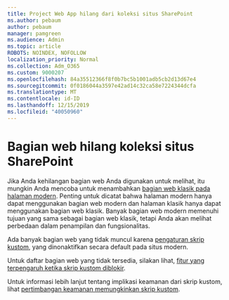 ```yaml
---
title: Project Web App hilang dari koleksi situs SharePoint
ms.author: pebaum
author: pebaum
manager: pamgreen
ms.audience: Admin
ms.topic: article
ROBOTS: NOINDEX, NOFOLLOW
localization_priority: Normal
ms.collection: Adm_O365
ms.custom: 9000207
ms.openlocfilehash: 84a35512366f8f0b7bc5b1001adb5cb2d13d67e4
ms.sourcegitcommit: 0f0186044a3597e42ad14c32ca58e7224344dcfa
ms.translationtype: MT
ms.contentlocale: id-ID
ms.lasthandoff: 12/15/2019
ms.locfileid: "40050960"
---
```

# <a name="missing-web-part-in-sharepoint-site-collection"></a>Bagian web hilang koleksi situs SharePoint

Jika Anda kehilangan bagian web Anda digunakan untuk melihat, itu mungkin Anda mencoba untuk menambahkan [bagian web klasik pada halaman modern](https://support.office.com/article/classic-and-modern-web-part-experiences-3fdae6c3-8fc1-49ab-8708-8c104b882e64). Penting untuk dicatat bahwa halaman modern hanya dapat menggunakan bagian web modern dan halaman klasik hanya dapat menggunakan bagian web klasik. Banyak bagian web modern memenuhi tujuan yang sama sebagai bagian web klasik, tetapi Anda akan melihat perbedaan dalam penampilan dan fungsionalitas.

Ada banyak bagian web yang tidak muncul karena [pengaturan skrip kustom](https://docs.microsoft.com/sharepoint/allow-or-prevent-custom-script), yang dinonaktifkan secara default pada situs modern. 

Untuk daftar bagian web yang tidak tersedia, silakan lihat, [fitur yang terpengaruh ketika skrip kustom diblokir](https://docs.microsoft.com/sharepoint/allow-or-prevent-custom-script#features-affected-when-custom-script-is-blocked).

 Untuk informasi lebih lanjut tentang implikasi keamanan dari skrip kustom, lihat [pertimbangan keamanan memungkinkan skrip kustom](https://docs.microsoft.com/sharepoint/security-considerations-of-allowing-custom-script).
